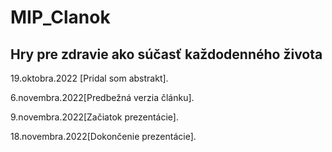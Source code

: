 # MIP_Clanok
## Hry pre zdravie ako súčasť každodenného života
19.oktobra.2022 [Pridal som abstrakt].

6.novembra.2022[Predbežná verzia článku].

9.novembra.2022[Začiatok prezentácie].

18.novembra.2022[Dokončenie prezentácie].











